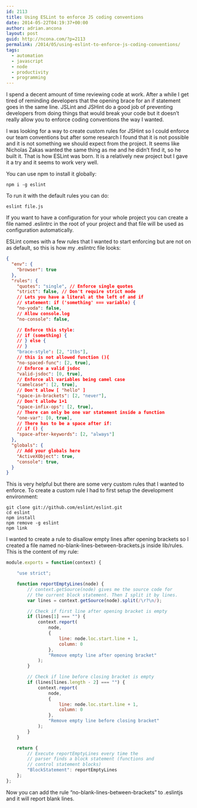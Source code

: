 ```yaml
---
id: 2113
title: Using ESLint to enforce JS coding conventions
date: 2014-05-22T04:19:37+00:00
author: adrian.ancona
layout: post
guid: http://ncona.com/?p=2113
permalink: /2014/05/using-eslint-to-enforce-js-coding-conventions/
tags:
  - automation
  - javascript
  - node
  - productivity
  - programming
---
```

I spend a decent amount of time reviewing code at work. After a while I get tired of reminding developers that the opening brace for an if statement goes in the same line. JSLint and JSHint do a good job of preventing developers from doing things that would break your code but it doesn&#8217;t really allow you to enforce coding conventions the way I wanted.

I was looking for a way to create custom rules for JSHint so I could enforce our team conventions but after some research I found that it is not possible and it is not something we should expect from the project. It seems like Nicholas Zakas wanted the same thing as me and he didn&#8217;t find it, so he built it. That is how ESLint was born. It is a relatively new project but I gave it a try and it seems to work very well.

You can use npm to install it globally:

```
npm i -g eslint
```

<!--more-->

To run it with the default rules you can do:

```
eslint file.js
```

If you want to have a configuration for your whole project you can create a file named .eslintrc in the root of your project and that file will be used as configuration automatically.

ESLint comes with a few rules that I wanted to start enforcing but are not on as default, so this is how my .eslintrc file looks:

```json
{
  "env": {
    "browser": true
  },
  "rules": {
    "quotes": "single", // Enforce single quotes
    "strict": false, // Don't require strict mode
    // Lets you have a literal at the left of and if
    // statement: if ('something' === variable) {
    "no-yoda": false,
    // Allow console.log
    "no-console": false,

    // Enforce this style:
    // if (something) {
    // } else {
    // }
    "brace-style": [2, "1tbs"],
    // this is not allowed function (){
    "no-spaced-func": [2, true],
    // Enforce a valid jsdoc
    "valid-jsdoc": [0, true],
    // Enforce all variables being camel case
    "camelcase": [2, true],
    // Don't allow [ "hello" ]
    "space-in-brackets": [2, "never"],
    // Don't allo0w 1+1
    "space-infix-ops": [2, true],
    // There can only be one var statement inside a function
    "one-var": [0, true],
    // There has to be a space after if:
    // if () {
    "space-after-keywords": [2, "always"]
  },
  "globals": {
    // Add your globals here
    "ActiveXObject": true,
    "console": true,
  }
}
```

This is very helpful but there are some very custom rules that I wanted to enforce. To create a custom rule I had to first setup the development environment:

```
git clone git://github.com/eslint/eslint.git
cd eslint
npm install
npm remove -g eslint
npm link
```

I wanted to create a rule to disallow empty lines after opening brackets so I created a file named no-blank-lines-between-brackets.js inside lib/rules. This is the content of my rule:

```js
module.exports = function(context) {

    "use strict";

    function reportEmptyLines(node) {
        // context.getSource(node) gives me the source code for
        // the current block statement. Then I split it by lines.
        var lines = context.getSource(node).split(/\r?\n/);

        // Check if first line after opening bracket is empty
        if (lines[1] === "") {
            context.report(
                node,
                {
                    line: node.loc.start.line + 1,
                    column: 0
                },
                "Remove empty line after opening bracket"
            );
        }

        // Check if line before closing bracket is empty
        if (lines[lines.length - 2] === "") {
            context.report(
                node,
                {
                    line: node.loc.start.line + 1,
                    column: 0
                },
                "Remove empty line before closing bracket"
            );
        }
    }

    return {
        // Execute reportEmptyLines every time the
        // parser finds a block statement (functions and
        // control statement blocks)
        "BlockStatement": reportEmptyLines
    };
};
```

Now you can add the rule &#8220;no-blank-lines-between-brackets&#8221; to .eslintjs and it will report blank lines.
